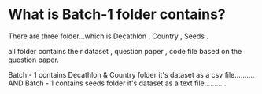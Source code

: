 # What is Batch-1 folder contains?
There are three folder...which is Decathlon , Country , Seeds .

all folder contains their dataset , question paper , code file based on the question paper.


Batch - 1 contains Decathlon & Country folder it's dataset as a csv file..........
                              AND
Batch - 1 contains seeds folder it's dataset as a text file...........
